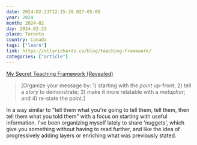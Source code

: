 ```yaml
---
date: 2024-02-23T12:15:39.027-05:00
year: 2024
month: 2024-02
day: 2024-02-23
place: Toronto
country: Canada
tags: ["learn"]
link: https://ollyrichards.co/blog/teaching-framework/
categories: ["article"]
---
```

[My Secret Teaching Framework (Revealed)](https://ollyrichards.co/blog/teaching-framework/)

> [Organize your message by: 1) starting with the *point* up-front; 2) tell a *story* to demonstrate; 3) make it more relatable with a *metaphor*; and 4) re-state the point.]

In a way similar to "tell them what you're going to tell them, tell them, then tell them what you told them" with a focus on starting with useful information. I've been organizing myself lately to share 'nuggets', which give you something without having to read further, and like the idea of progressively adding layers or enriching what was previously stated.
